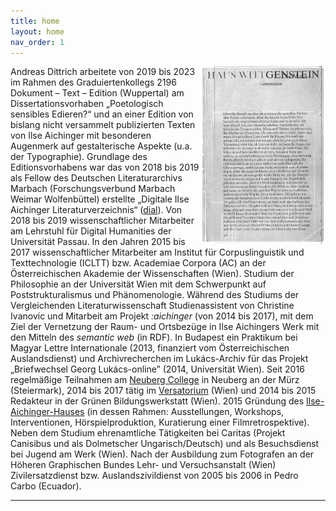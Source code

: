 ```yaml
---
title: home
layout: home
nav_order: 1
---
```


<img src="Aichinger und Wittgenstein Haus 01.jpg" alt="" align="right" width="200px">

Andreas Dittrich arbeitete von 2019 bis 2023 im Rahmen des Graduiertenkollegs 2196 Dokument – Text – Edition (Wuppertal) am Dissertationsvorhaben „Poetologisch sensibles Edieren?“ und an einer Edition von bislang nicht versammelt publizierten Texten von Ilse Aichinger mit besonderen Augenmerk auf gestalterische Aspekte (u.a. der Typographie). Grundlage des Editionsvorhabens war das von 2018 bis 2019 als Fellow des Deutschen Literaturarchivs Marbach (Forschungsverbund Marbach Weimar Wolfenbüttel) erstellte „Digitale Ilse Aichinger Literaturverzeichnis“ ([dial]). Von 2018 bis 2019 wissenschaftlicher Mitarbeiter am Lehrstuhl für Digital Humanities der Universität Passau. In den Jahren 2015 bis 2017 wissenschaftlicher Mitarbeiter am Institut für Corpuslinguistik und Texttechnologie (ICLTT) bzw. Academiae Corpora (AC) an der Österreichischen Akademie der Wissenschaften (Wien). Studium der Philosophie an der Universität Wien mit dem Schwerpunkt auf Poststrukturalismus und Phänomenologie. Während des Studiums der Vergleichenden Literaturwissenschaft Studienassistent von Christine Ivanovic und Mitarbeit am Projekt *:aichinger* (von 2014 bis 2017), mit dem Ziel der Vernetzung der Raum- und Ortsbezüge in Ilse Aichingers Werk mit den Mitteln des *semantic web* (in RDF). In Budapest ein Praktikum bei Magyar Lettre Internationale (2013, finanziert vom Österreichischen Auslandsdienst) und Archivrecherchen im Lukács-Archiv für das Projekt „Briefwechsel Georg Lukács-online” (2014, Universität Wien). Seit 2016 regelmäßige Teilnahmen am [Neuberg College] in Neuberg an der Mürz (Steiermark), 2014 bis 2017 tätig im [Versatorium] (Wien) und 2014 bis 2015 Redakteur in der Grünen Bildungswerkstatt (Wien). 2015 Gründung des [Ilse-Aichinger-Hauses] (in dessen Rahmen: Ausstellungen, Workshops, Interventionen, Hörspielproduktion, Kuratierung einer Filmretrospektive). Neben dem Studium ehrenamtliche Tätigkeiten bei Caritas (Projekt Canisibus und als Dolmetscher Ungarisch/Deutsch) und als Besuchsdienst bei Jugend am Werk (Wien). Nach der Ausbildung zum Fotografen an der Höheren Graphischen Bundes Lehr- und Versuchsanstalt (Wien) Zivilersatzdienst bzw. Auslandszivildienst von 2005 bis 2006 in Pedro Carbo (Ecuador).

---

[dial]: http://dial.aichingerhaus.at
[Neuberg College]: https://neubergcollege.org/
[Versatorium]: https://versatorium.at/
[Ilse-Aichinger-Hauses]: http://www.aichingerhaus.at
